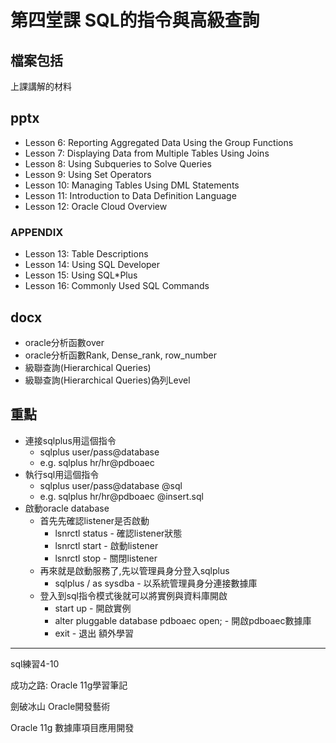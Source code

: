 # 第四堂課 SQL的指令與高級查詢

檔案包括
---
上課講解的材料
## pptx
- Lesson 6: Reporting Aggregated Data Using the Group Functions
- Lesson 7: Displaying Data from Multiple Tables Using Joins
- Lesson 8: Using Subqueries to Solve Queries
- Lesson 9: Using Set Operators
- Lesson 10: Managing Tables Using DML Statements
- Lesson 11: Introduction to Data Definition Language
- Lesson 12: Oracle Cloud Overview
### APPENDIX
- Lesson 13: Table Descriptions
- Lesson 14: Using SQL Developer
- Lesson 15: Using SQL*Plus
- Lesson 16: Commonly Used SQL Commands
## docx
- oracle分析函數over
- oracle分析函數Rank, Dense_rank, row_number
- 級聯查詢(Hierarchical Queries)
- 級聯查詢(Hierarchical Queries)偽列Level

重點
---
- 連接sqlplus用這個指令
	- sqlplus user/pass@database
	- e.g. sqlplus hr/hr@pdboaec
- 執行sql用這個指令
	- sqlplus user/pass@database @sql
	- e.g. sqlplus hr/hr@pdboaec @insert.sql
- 啟動oracle database
	- 首先先確認listener是否啟動
		- lsnrctl status - 確認listener狀態
		- lsnrctl start - 啟動listener
		- lsnrctl stop - 關閉listener
	- 再來就是啟動服務了,先以管理員身分登入sqlplus
		- sqlplus / as sysdba - 以系統管理員身分連接數據庫
	- 登入到sql指令模式後就可以將實例與資料庫開啟
		- start up - 開啟實例
		- alter pluggable database pdboaec open; - 開啟pdboaec數據庫
		- exit - 退出
額外學習
---
sql練習4-10

成功之路: Oracle 11g學習筆記

劍破冰山 Oracle開發藝術

Oracle 11g 數據庫項目應用開發
